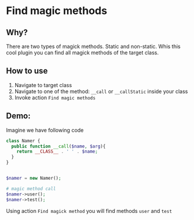 # Find magic methods

## Why?
There are two types of magick methods. Static and non-static.
Whis this cool plugin you can find all magick methods of the target class.

## How to use
1. Navigate to target class
2. Navigate to one of the method: `__call` or `__callStatic` inside your class
3. Invoke action `Find magic methods`


##  Demo:
Imagine we have following code
```php
class Namer {
  public function __call($name, $arg){
    return __CLASS__ . ' ' . $name; 
  }
}


$namer = new Namer();

# magic method call
$namer->user(); 
$namer->test();

```
Using action `Find magick method` you will find methods `user`  and `test`

